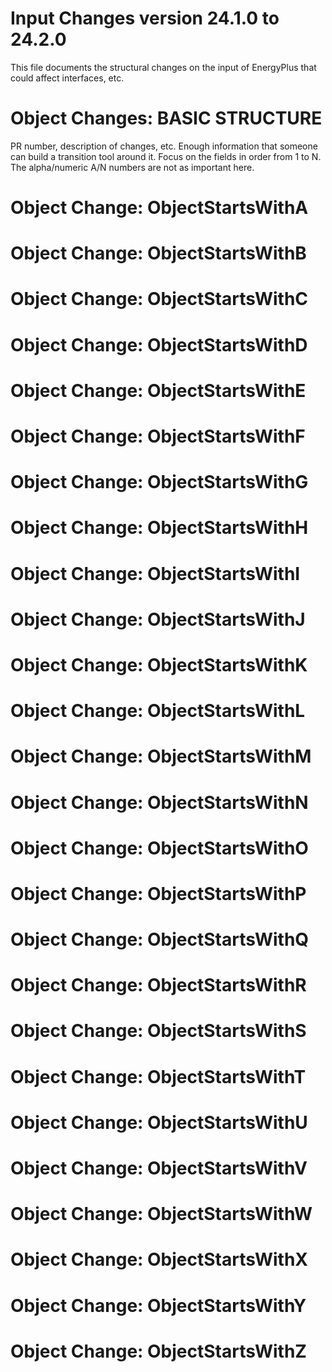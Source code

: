 Input Changes version 24.1.0 to 24.2.0
======================================

This file documents the structural changes on the input of EnergyPlus that could affect interfaces, etc.

# Object Changes: BASIC STRUCTURE

PR number, description of changes, etc.
Enough information that someone can build a transition tool around it.
Focus on the fields in order from 1 to N.
The alpha/numeric A/N numbers are not as important here.

# Object Change: ObjectStartsWithA

# Object Change: ObjectStartsWithB

# Object Change: ObjectStartsWithC

# Object Change: ObjectStartsWithD

# Object Change: ObjectStartsWithE

# Object Change: ObjectStartsWithF

# Object Change: ObjectStartsWithG

# Object Change: ObjectStartsWithH

# Object Change: ObjectStartsWithI

# Object Change: ObjectStartsWithJ

# Object Change: ObjectStartsWithK

# Object Change: ObjectStartsWithL

# Object Change: ObjectStartsWithM

# Object Change: ObjectStartsWithN

# Object Change: ObjectStartsWithO

# Object Change: ObjectStartsWithP

# Object Change: ObjectStartsWithQ

# Object Change: ObjectStartsWithR

# Object Change: ObjectStartsWithS

# Object Change: ObjectStartsWithT

# Object Change: ObjectStartsWithU

# Object Change: ObjectStartsWithV

# Object Change: ObjectStartsWithW

# Object Change: ObjectStartsWithX

# Object Change: ObjectStartsWithY

# Object Change: ObjectStartsWithZ
